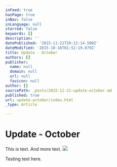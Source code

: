 ```yaml
---
inFeed: true
hasPage: true
inNav: false
inLanguage: null
starred: false
keywords: []
description: ''
datePublished: '2015-11-21T20:12:14.500Z'
dateModified: '2015-10-16T01:52:19.879Z'
title: Update - October
authors: []
publisher:
  name: null
  domain: null
  url: null
  favicon: null
author: []
sourcePath: _posts/2015-11-21-update-october.md
published: true
url: update-october/index.html
_type: Article

---
```

# Update - October

This is text. And more text.
![](https://the-grid-user-content.s3-us-west-2.amazonaws.com/88eeef26-abae-4981-bc21-866ddf9ebd08.png)

Testing text here.